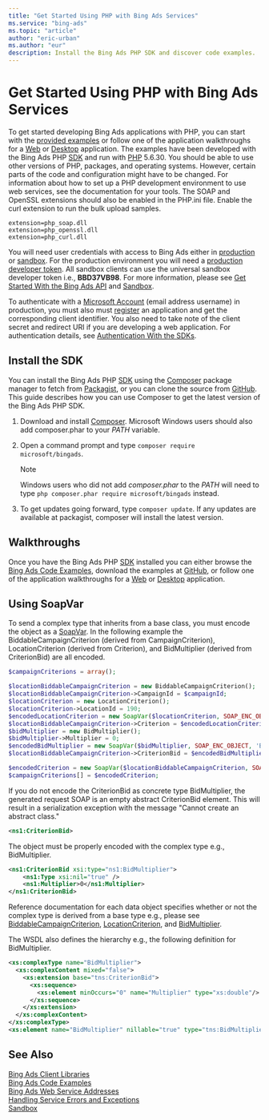 ```yaml
---
title: "Get Started Using PHP with Bing Ads Services"
ms.service: "bing-ads"
ms.topic: "article"
author: "eric-urban"
ms.author: "eur"
description: Install the Bing Ads PHP SDK and discover code examples.
---
```

# Get Started Using PHP with Bing Ads Services
To get started developing Bing Ads applications with PHP, you can start with the [provided examples](code-examples.md) or follow one of the application walkthroughs for a [Web](walkthrough-web-application-php.md) or [Desktop](walkthrough-desktop-application-php.md) application. The examples have been developed with the Bing Ads PHP [SDK](client-libraries.md) and run with [PHP](http://php.net/) 5.6.30. You should be able to use other versions of PHP, packages, and operating systems. However, certain parts of the code and configuration might have to be changed. For information about how to set up a PHP development environment to use web services, see the documentation for your tools. The SOAP and OpenSSL extensions should also be enabled in the PHP.ini file. Enable the curl extension to run the bulk upload samples.

```no-highlight
extension=php_soap.dll
extension=php_openssl.dll
extension=php_curl.dll
```

You will need user credentials with access to Bing Ads either in [production](https://secure.bingads.microsoft.com/) or [sandbox](https://secure.sandbox.bingads.microsoft.com/Auth?EnvContext=Sandbox). For the production environment you will need a [production developer token](get-started.md#get-developer-token). All sandbox clients can use the universal sandbox developer token i.e., **BBD37VB98**. For more information, please see [Get Started With the Bing Ads API](get-started.md) and [Sandbox](sandbox.md).

To authenticate with a [Microsoft Account](https://account.microsoft.com/account) (email address username) in production, you must also must [register](authentication-oauth.md#registerapplication) an application and get the corresponding client identifier. You also need to take note of the client secret and redirect URI if you are developing a web application. For authentication details, see [Authentication With the SDKs](sdk-authentication.md#oauth).

## <a name="installation"></a>Install the SDK
You can install the Bing Ads PHP [SDK](client-libraries.md) using the [Composer](https://getcomposer.org/doc/00-intro.md#introduction) package manager to fetch from [Packagist](https://packagist.org/packages/microsoft/bingads), or you can clone the source from [GitHub](https://github.com/BingAds/BingAds-PHP-SDK/). This guide describes how you can use Composer to get the latest version of the Bing Ads PHP SDK. 

1.  Download and install [Composer](https://getcomposer.org/doc/00-intro.md#introduction). Microsoft Windows users should also add composer.phar to your *PATH* variable.

2.  Open a command prompt and type `composer require microsoft/bingads`. 

    > [!NOTE]
    > Windows users who did not add *composer.phar* to the *PATH* will need to type `php composer.phar require microsoft/bingads` instead.

3.  To get updates going forward, type `composer update`. If any updates are available at packagist, composer will install the latest version.

## <a name="walkthrough"></a>Walkthroughs
Once you have the Bing Ads PHP [SDK](client-libraries.md) installed you can either browse the [Bing Ads Code Examples](code-examples.md), download the examples at [GitHub](https://github.com/BingAds/BingAds-PHP-SDK/), or follow one of the application walkthroughs for a [Web](walkthrough-web-application-php.md) or [Desktop](walkthrough-desktop-application-php.md) application.

## <a name="soapvar"></a>Using SoapVar
To send a complex type that inherits from a base class, you must encode the object as a [SoapVar](http://php.net/manual/en/class.soapvar.php). In the following example the BiddableCampaignCriterion (derived from CampaignCriterion), LocationCriterion (derived from Criterion), and BidMultiplier (derived from CriterionBid) are all encoded. 


```php
$campaignCriterions = array();

$locationBiddableCampaignCriterion = new BiddableCampaignCriterion();
$locationBiddableCampaignCriterion->CampaignId = $campaignId;
$locationCriterion = new LocationCriterion();
$locationCriterion->LocationId = 190;
$encodedLocationCriterion = new SoapVar($locationCriterion, SOAP_ENC_OBJECT, 'LocationCriterion', $GLOBALS['CampaignProxy']->GetNamespace());
$locationBiddableCampaignCriterion->Criterion = $encodedLocationCriterion;
$bidMultiplier = new BidMultiplier();
$bidMultiplier->Multiplier = 0;
$encodedBidMultiplier = new SoapVar($bidMultiplier, SOAP_ENC_OBJECT, 'BidMultiplier', $GLOBALS['CampaignProxy']->GetNamespace());
$locationBiddableCampaignCriterion->CriterionBid = $encodedBidMultiplier;

$encodedCriterion = new SoapVar($locationBiddableCampaignCriterion, SOAP_ENC_OBJECT, 'BiddableCampaignCriterion', $GLOBALS['CampaignProxy']->GetNamespace());
$campaignCriterions[] = $encodedCriterion;
```

If you do not encode the CriterionBid as concrete type BidMultiplier, the generated request SOAP is an empty abstract CriterionBid element. This will result in a serialization exception with the message "Cannot create an abstract class."
```xml
<ns1:CriterionBid>
```

The object must be properly encoded with the complex type e.g., BidMultiplier. 
```xml
<ns1:CriterionBid xsi:type="ns1:BidMultiplier">
    <ns1:Type xsi:nil="true" />
    <ns1:Multiplier>0</ns1:Multiplier>
</ns1:CriterionBid>
```

Reference documentation for each data object specifies whether or not the complex type is derived from a base type e.g., please see [BiddableCampaignCriterion](~/campaign-management-service/biddablecampaigncriterion.md), [LocationCriterion](~/campaign-management-service/locationcriterion.md), and [BidMultiplier](~/campaign-management-service/bidmultiplier.md). 

The WSDL also defines the hierarchy e.g., the following definition for BidMultiplier.
```xml
<xs:complexType name="BidMultiplier">
  <xs:complexContent mixed="false">
    <xs:extension base="tns:CriterionBid">
      <xs:sequence>
        <xs:element minOccurs="0" name="Multiplier" type="xs:double"/>
      </xs:sequence>
    </xs:extension>
  </xs:complexContent>
</xs:complexType>
<xs:element name="BidMultiplier" nillable="true" type="tns:BidMultiplier"/>
```

## See Also
[Bing Ads Client Libraries](client-libraries.md)    
[Bing Ads Code Examples](code-examples.md)    
[Bing Ads Web Service Addresses](web-service-addresses.md)  
[Handling Service Errors and Exceptions](handle-service-errors-exceptions.md)  
[Sandbox](sandbox.md)  
